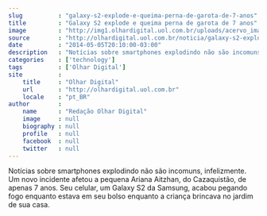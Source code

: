 ```yaml
---
slug          : "galaxy-s2-explode-e-queima-perna-de-garota-de-7-anos"
title         : "Galaxy S2 explode e queima perna de garota de 7 anos"
image         : "http://img1.olhardigital.uol.com.br/uploads/acervo_imagens/2014/05/20140505201136_660_420.jpg"
source        : "http://olhardigital.uol.com.br/noticia/galaxy-s2-explode-e-queima-perna-de-garota-de-7-anos/41817"
date          : "2014-05-05T20:10:00-03:00"
description   : "Notícias sobre smartphones explodindo não são incomuns, infelizmente. Um novo incidente afetou a pequena Ariana Aitzhan, do Cazaquistão, de apenas 7 anos. Seu celular, um Galaxy S2 da Samsung, acabou pegando fogo enquanto estava em seu bolso enquanto a criança brincava no jardim de sua casa."
categories    : ['technology']
tags          : ['Olhar Digital']
site          :
    title     : "Olhar Digital"
    url       : "http://olhardigital.uol.com.br"
    locale    : "pt_BR"
author        :
    name      : "Redação Olhar Digital"
    image     : null
    biography : null
    profile   : null
    facebook  : null
    twitter   : null
---
```


Notícias sobre smartphones explodindo não são incomuns, infelizmente. Um novo incidente afetou a pequena Ariana Aitzhan, do Cazaquistão, de apenas 7 anos. Seu celular, um Galaxy S2 da Samsung, acabou pegando fogo enquanto estava em seu bolso enquanto a criança brincava no jardim de sua casa.
